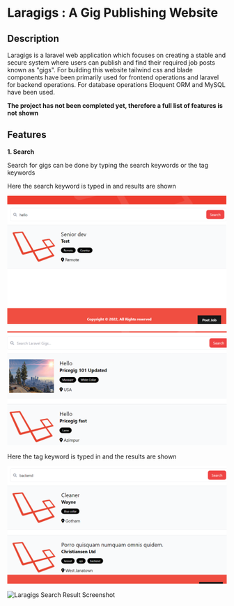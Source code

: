 # Laragigs : A Gig Publishing Website

## Description

Laragigs is a laravel web application which focuses on creating a stable and secure system where users can publish and find their required job posts known as "gigs". For building this website tailwind css and blade components have been primarily used for frontend operations and laravel for backend operations. For database operations Eloquent ORM and MySQL have been used. 

**The project has not been completed yet, therefore a full list of features is not shown**

## Features

**1. Search**

Search for gigs can be done by typing the search keywords or the tag keywords

Here the search keyword is typed in and results are shown

![Laragigs Search Screenshot](Readme%20Attachments/search-1.png)

![Laragigs Search Result Screenshot](Readme%20Attachments/search-2.png)

Here the tag keyword is typed in and the results are shown

![Laragigs Search Screenshot](Readme%20Attachments/search-3.png)

![Laragigs Search Result Screenshot](Readme%20Attachment/search-4.png)
